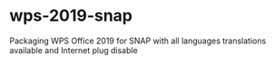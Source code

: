 # wps-2019-snap
Packaging WPS Office 2019 for SNAP with all languages translations available and Internet plug disable
